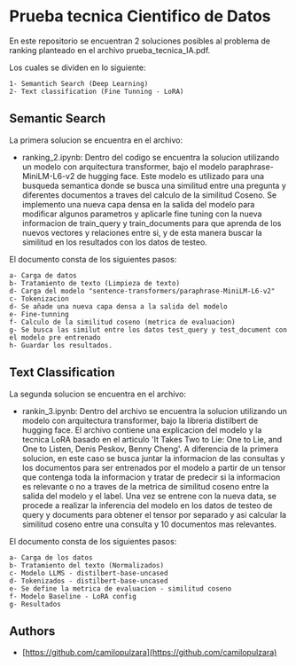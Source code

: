 
# Prueba tecnica Cientifico de Datos 

En este repositorio se encuentran 2 soluciones posibles al problema de ranking planteado en el archivo prueba_tecnica_IA.pdf.

Los cuales se dividen en lo siguiente:

    1- Semantich Search (Deep Learning)
    2- Text classification (Fine Tunning - LoRA)

## Semantic Search
La primera solucion se encuentra en el archivo:

- ranking_2.ipynb: Dentro del codigo se encuentra la solucion utilizando un modelo con arquitectura transformer, bajo el modelo paraphrase-MiniLM-L6-v2 de hugging face. Este modelo es utilizado para una busqueda semantica donde se busca una similitud entre una pregunta y diferentes documentos a traves del calculo de la similitud Coseno. Se implemento una nueva capa densa en la salida del modelo para modificar algunos parametros y aplicarle fine tuning con la nueva informacion de train_query y train_documents para que aprenda de los nuevos vectores y relaciones entre si, y de esta manera buscar la similitud en los resultados con los datos de testeo. 

El documento consta de los siguientes pasos:

    a- Carga de datos
    b- Tratamiento de texto (Limpieza de texto)
    d- Carga del modelo "sentence-transformers/paraphrase-MiniLM-L6-v2"
    c- Tokenizacion
    d- Se añade una nueva capa densa a la salida del modelo
    e- Fine-tunning
    f- Calculo de la similitud coseno (metrica de evaluacion)
    g- Se busca las similut entre los datos test_query y test_document con el modelo pre entrenado
    h- Guardar los resultados.

## Text Classification

La segunda solucion se encuentra en el archivo:

- rankin_3.ipynb: Dentro del archivo se encuentra la solucion utilizando un modelo con arquitectura transformer, bajo la libreria distilbert de hugging face. El archivo contiene una explicacion del modelo y la tecnica LoRA basado en el articulo 'It Takes Two to Lie: One to Lie, and One to Listen, Denis Peskov, Benny Cheng'.
A diferencia de la primera solucion, en este caso se busca juntar la informacion de las consultas y los documentos para ser entrenados por el modelo a partir de un tensor que contenga toda la informacion y tratar de predecir si la informacion es relevante o no a traves de la metrica de similitud coseno entre la salida del modelo y el label. 
Una vez se entrene con la nueva data, se procede a realizar la inferencia del modelo en los datos de testeo de query y documents para obtener el tensor por separado y asi calcular la similitud coseno entre una consulta y 10 documentos mas relevantes. 

El documento consta de los siguientes pasos:

    a- Carga de los datos
    b- Tratamiento del texto (Normalizados)
    c- Modelo LLMS - distilbert-base-uncased
    d- Tokenizados - distilbert-base-uncased
    e- Se define la metrica de evaluacion - similitud coseno
    f- Modelo Baseline - LoRA config
    g- Resultados


## Authors

- [https://github.com/camilopulzara](https://github.com/camilopulzara)

